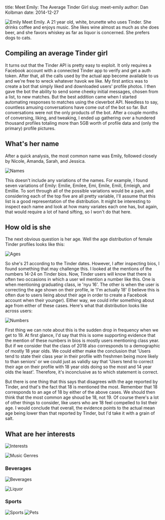 title: Meet Emily: The Average Tinder Girl
slug: meet-emily
author: Dan Kolbman
date: 2014-12-27


![Emily]({attach}trans_avg.png)
Meet Emily. A 21 year old, white, brunette who uses Tinder. She drinks coffee and
enjoys music. She likes wine almost as much as she does beer, and she favors
whiskey as far as liquor is concerned. She prefers dogs to cats.

## Compiling an average Tinder girl

It turns out that the Tinder API is pretty easy to exploit. It only requires a 
Facebook account with a connected Tinder app to verify and get a auth token. 
After that, all the calls used by the actual app become available to us and we're
free to wreck whatever havok we like. My first antics was to create a bot that 
simply liked and downloaded users' profile photos. I then gave the bot the ability
to send some cheeky initial messages, chosen from a list, to new matches. But 
the best addition came when I started automating responses to matches using 
the cleverbot API. Needless to say, countless amusing conversations have come
out of the bot so far. But conversations were not the only products of the bot.
After a couple months of conversing, liking, and tweaking, I ended up gathering 
over a hundered thousand profiles totaling more than 5GB worth of profile data
and (only the primary) profile pictures. 

## What's her name

After a quick analysis, the most common name was Emily, followed closely by 
Nicole, Amanda, Sarah, and Jessica.

![Names]({attach}names.png)

This doesn't include any variations of the names. For example, I found seven 
variations of Emily: Emilie, Emilee, Emi, Emile, Emili, Emleigh, and Emillie.
To sort through all of the possible variations would be a pain, and considering 
each of the top five are all pretty variable, I'll assume that this list is 
a good representation of the distribution. It might be interesting to inspect 
each name and look at how many variates each one has, but again, that would 
require a lot of hand sifting, so I won't do that here.

## How old is she

The next obvious question is her age. Well the age distribution of female Tinder
profiles looks like this:

![Ages]({attach}ages.png)

So she's 21 according to the Tinder dates. However, I after inspecting bios, I 
found something that may challenge this. I looked at the mentions of the numbers
14-24 on Tinder bios. Now, Tinder users will know that there is often two
occasions in which a user wil mention a number like this. One is when mentioning
graduating class, ie 'nyu 16'. The other is when the user is correcting the age
shown on their profile, ie 'I'm actually 18' (I believe this is often due to users 
lieing about their age in order to create a Facebook account when their younger).
Either way, we could infer something about age from either of these cases. 
Here's what that distribution looks like across users:

![Numbers]({attach}numbers.png)

First thing we can note about this is the sudden drop in frequency when we get 
to 19. At first glance, I'd say that this is some supporting evidence that the
mention of these numbers in bios is mostly users mentioning class year. But if 
we consider that the class of 2018 also corresponds to a demographic of mostly 
18 year olds. We could either make the conclusion that 'Users tend to state their
class year in their profile with freshmen being more likely to than seniors' or
we could just as validly say that 'Users tend to correct their age on their profile
with 18 year olds doing so the most and 14 year olds the least'. Therefore, it's
inconclusive as to which statement is correct.

But there is one thing that this says that disagrees with the age reported by 
Tinder, and that's the fact that 18 is mentioned the most. Remember that 18 
corresponds to an age of 18 by either of the above cases. We should then think 
that the most common age shoud be 18, not 19. Of course there's a lot of other 
things to consider, like users who are 18 feel compelled to list their age. 
I would conclude that overall, the evidence points to the actual mean age being
lower than that reported by Tinder, but I'd take it with a grain of salt.

## What are her interests

![Interests]({attach}interests.png)

![Music Genres]({attach}genres.png)

### Beverages
![Beverages]({attach}beverages.png)


![Liquor]({attach}liquor.png)

### Sports 
![Sports]({attach}sports.png)
![Pets]({attach}pets.png)
